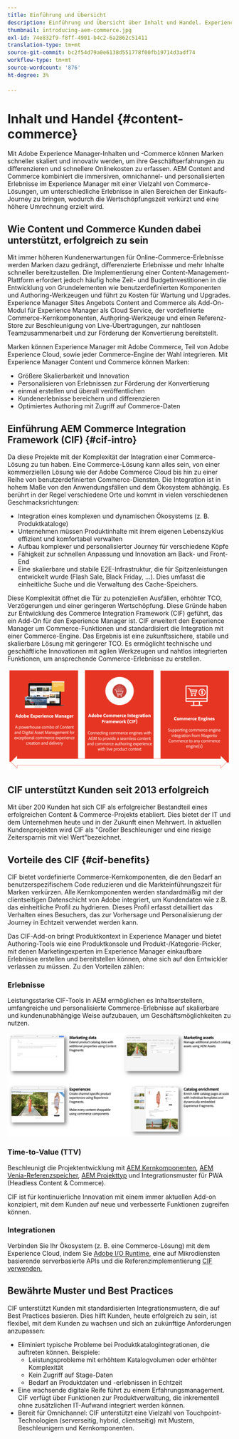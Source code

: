 ```yaml
---
title: Einführung und Übersicht
description: Einführung und Übersicht über Inhalt und Handel. Experience Manager Commerce Integration Framework (CIF) ist ein von der Adobe empfohlenes Muster zur Integration und Erweiterung von Commerce-Dienstleistungen von Magento und anderen kommerziellen Lösungen von Drittanbietern mit dem Experience Cloud.
thumbnail: introducing-aem-commerce.jpg
exl-id: 74e832f9-f8ff-4901-b4c2-6a2862c51411
translation-type: tm+mt
source-git-commit: bc2f54d79a0e6138d551778f00fb19714d3adf74
workflow-type: tm+mt
source-wordcount: '876'
ht-degree: 3%

---
```


# Inhalt und Handel {#content-commerce}

Mit Adobe Experience Manager-Inhalten und -Commerce können Marken schneller skaliert und innovativ werden, um ihre Geschäftserfahrungen zu differenzieren und schnellere Onlinekosten zu erfassen. AEM Content and Commerce kombiniert die immersiven, omnichannel- und personalisierten Erlebnisse im Experience Manager mit einer Vielzahl von Commerce-Lösungen, um unterschiedliche Erlebnisse in allen Bereichen der Einkaufs-Journey zu bringen, wodurch die Wertschöpfungszeit verkürzt und eine höhere Umrechnung erzielt wird.

## Wie Content und Commerce Kunden dabei unterstützt, erfolgreich zu sein

Mit immer höheren Kundenerwartungen für Online-Commerce-Erlebnisse werden Marken dazu gedrängt, differenzierte Erlebnisse und mehr Inhalte schneller bereitzustellen. Die Implementierung einer Content-Management-Plattform erfordert jedoch häufig hohe Zeit- und Budgetinvestitionen in die Entwicklung von Grundelementen wie benutzerdefinierten Komponenten und Authoring-Werkzeugen und führt zu Kosten für Wartung und Upgrades. Experience Manager Sites Angebots Content and Commerce als Add-On-Modul für Experience Manager als Cloud Service, der vordefinierte Commerce-Kernkomponenten, Authoring-Werkzeuge und einen Referenz-Store zur Beschleunigung von Live-Übertragungen, zur nahtlosen Teamzusammenarbeit und zur Förderung der Konvertierung bereitstellt.

Marken können Experience Manager mit Adobe Commerce, Teil von Adobe Experience Cloud, sowie jeder Commerce-Engine der Wahl integrieren. Mit Experience Manager Content und Commerce können Marken:

* Größere Skalierbarkeit und Innovation
* Personalisieren von Erlebnissen zur Förderung der Konvertierung
* einmal erstellen und überall veröffentlichen
* Kundenerlebnisse bereichern und differenzieren
* Optimiertes Authoring mit Zugriff auf Commerce-Daten

## Einführung AEM Commerce Integration Framework (CIF) {#cif-intro}

Da diese Projekte mit der Komplexität der Integration einer Commerce-Lösung zu tun haben. Eine Commerce-Lösung kann alles sein, von einer kommerziellen Lösung wie der Adobe Commerce Cloud bis hin zu einer Reihe von benutzerdefinierten Commerce-Diensten. Die Integration ist in hohem Maße von den Anwendungsfällen und dem Ökosystem abhängig. Es berührt in der Regel verschiedene Orte und kommt in vielen verschiedenen Geschmacksrichtungen:

* Integration eines komplexen und dynamischen Ökosystems (z. B. Produktkataloge)
* Unternehmen müssen Produktinhalte mit ihrem eigenen Lebenszyklus effizient und komfortabel verwalten
* Aufbau komplexer und personalisierter Journey für verschiedene Köpfe
* Fähigkeit zur schnellen Anpassung und Innovation am Back- und Front-End
* Eine skalierbare und stabile E2E-Infrastruktur, die für Spitzenleistungen entwickelt wurde (Flash Sale, Black Friday, ...). Dies umfasst die einheitliche Suche und die Verwaltung des Cache-Speichers.

Diese Komplexität öffnet die Tür zu potenziellen Ausfällen, erhöhter TCO, Verzögerungen und einer geringeren Wertschöpfung. Diese Gründe haben zur Entwicklung des Commerce Integration Framework (CIF) geführt, das ein Add-On für den Experience Manager ist. CIF erweitert den Experience Manager um Commerce-Funktionen und standardisiert die Integration mit einer Commerce-Engine. Das Ergebnis ist eine zukunftssichere, stabile und skalierbare Lösung mit geringerer TCO. Es ermöglicht technische und geschäftliche Innovationen mit agilen Werkzeugen und nahtlos integrierten Funktionen, um ansprechende Commerce-Erlebnisse zu erstellen.

![CIF-Elemente](./assets/CIF/CIF_Overview.png)

## CIF unterstützt Kunden seit 2013 erfolgreich

Mit über 200 Kunden hat sich CIF als erfolgreicher Bestandteil eines erfolgreichen Content &amp; Commerce-Projekts etabliert. Dies bietet der IT und dem Unternehmen heute und in der Zukunft einen Mehrwert. In aktuellen Kundenprojekten wird CIF als &quot;Großer Beschleuniger und eine riesige Zeitersparnis mit viel Wert&quot;bezeichnet.

## Vorteile des CIF {#cif-benefits}

CIF bietet vordefinierte Commerce-Kernkomponenten, die den Bedarf an benutzerspezifischem Code reduzieren und die Markteinführungszeit für Marken verkürzen. Alle Kernkomponenten werden standardmäßig mit der clientseitigen Datenschicht von Adobe integriert, um Kundendaten wie z.B. das einheitliche Profil zu hydrieren. Dieses Profil erfasst detailliert das Verhalten eines Besuchers, das zur Vorhersage und Personalisierung der Journey in Echtzeit verwendet werden kann.

Das CIF-Add-on bringt Produktkontext in Experience Manager und bietet Authoring-Tools wie eine Produktkonsole und Produkt-/Kategorie-Picker, mit denen Marketingexperten im Experience Manager einkaufbare Erlebnisse erstellen und bereitstellen können, ohne sich auf den Entwickler verlassen zu müssen. Zu den Vorteilen zählen:

### Erlebnisse

Leistungsstarke CIF-Tools in AEM ermöglichen es Inhaltserstellern, umfangreiche und personalisierte Commerce-Erlebnisse auf skalierbare und kundenunabhängige Weise aufzubauen, um Geschäftsmöglichkeiten zu nutzen.

![CIF-Elemente](./assets/CIF/CIF_Product_Experience_Management.png)

### Time-to-Value (TTV)

Beschleunigt die Projektentwicklung mit [AEM Kernkomponenten](https://www.aemcomponents.dev/), [AEM Venia-Referenzspeicher](https://github.com/adobe/aem-cif-guides-venia), [AEM Projekttyp](https://docs.adobe.com/content/help/de-DE/experience-manager-core-components/using/developing/archetype/overview.html) und Integrationsmuster für PWA (Headless Content &amp; Commerce).

CIF ist für kontinuierliche Innovation mit einem immer aktuellen Add-on konzipiert, mit dem Kunden auf neue und verbesserte Funktionen zugreifen können.

### Integrationen

Verbinden Sie Ihr Ökosystem (z. B. eine Commerce-Lösung) mit dem Experience Cloud, indem Sie [Adobe I/O Runtime](https://www.adobe.io/apis/experienceplatform/runtime.html), eine auf Mikrodiensten basierende serverbasierte APIs und die Referenzimplementierung [CIF verwenden.](https://github.com/adobe/commerce-cif-graphql-integration-reference)

## Bewährte Muster und Best Practices

CIF unterstützt Kunden mit standardisierten Integrationsmustern, die auf Best Practices basieren. Dies hilft Kunden, heute erfolgreich zu sein, ist flexibel, mit dem Kunden zu wachsen und sich an zukünftige Anforderungen anzupassen:

* Eliminiert typische Probleme bei Produktkatalogintegrationen, die auftreten können. Beispiele:
   * Leistungsprobleme mit erhöhtem Katalogvolumen oder erhöhter Komplexität
   * Kein Zugriff auf Stage-Daten
   * Bedarf an Produktdaten und -erlebnissen in Echtzeit
* Eine wachsende digitale Reife führt zu einem Erfahrungsmanagement. CIF verfügt über Funktionen zur Produktverwaltung, die inkrementell ohne zusätzlichen IT-Aufwand integriert werden können.
* Bereit für Omnichannel: CIF unterstützt eine Vielzahl von Touchpoint-Technologien (serverseitig, hybrid, clientseitig) mit Mustern, Beschleunigern und Kernkomponenten.
